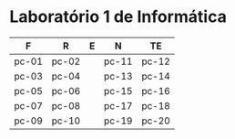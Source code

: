 # Laboratório 1 de Informática

|  F     |  R     |  E   |  N    |  TE     |
| ----- | ----- | --- | ----- | ----- |
| pc-01 | pc-02 |     | pc-11 | pc-12 |
| pc-03 | pc-04 |     | pc-13 | pc-14 |
| pc-05 | pc-06 |     | pc-15 | pc-16 |
| pc-07 | pc-08 |     | pc-17 | pc-18 |
| pc-09 | pc-10 |     | pc-19 | pc-20 |